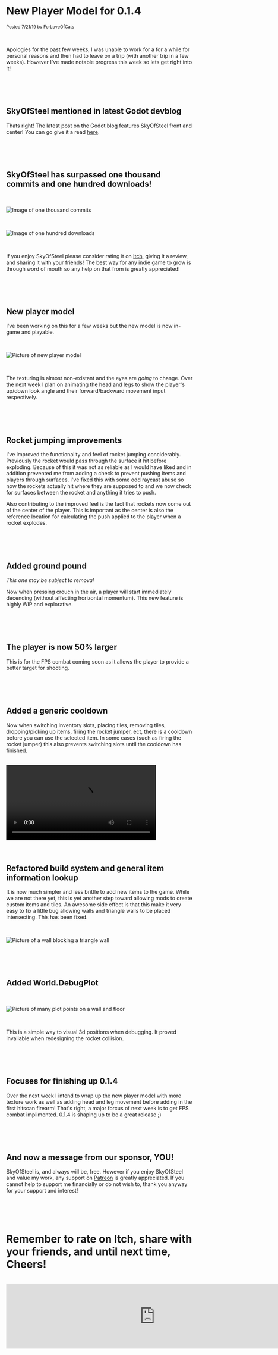 
# New Player Model for 0.1.4
<sup>Posted 7/21/19 by ForLoveOfCats</sup>

<br>

Apologies for the past few weeks, I was unable to work for a for a
while for personal reasons and then had to leave on a trip (with
another trip in a few weeks). However I've made notable progress this
week so lets get right into it!


<br>
<br>
<br>


## SkyOfSteel mentioned in latest Godot devblog
Thats right! The latest post on the Godot blog features SkyOfSteel
front and center! You can go give it a read
[here](https://godotengine.org/article/csharp-android-support).


<br>
<br>
<br>


## SkyOfSteel has surpassed one thousand commits and one hundred downloads!
<br>

![Image of one thousand commits](NewPlayerModel/OneThousandCommits.png)

<br>

![Image of one hundred downloads](NewPlayerModel/OneHundredDownloads.png)

<br>

If you enjoy SkyOfSteel please consider rating it on
[Itch](https://forloveofcats.itch.io/skyofsteel), giving it a review,
and sharing it with your friends! The best way for any indie game to
grow is through word of mouth so any help on that from is greatly
appreciated!


<br>
<br>
<br>



## New player model
I've been working on this for a few weeks but the new model is now
in-game and playable.

<br>

![Picture of new player model](NewPlayerModel/3rdPersonModel.png)

<br>

The texturing is almost non-existant and the eyes are *going* to
change. Over the next week I plan on animating the head and legs to
show the player's up/down look angle and their forward/backward
movement input respectively.


<br>
<br>
<br>


## Rocket jumping improvements
I've improved the functionality and feel of rocket jumping
conciderably. Previously the rocket would pass through the surface it
hit before exploding. Because of this it was not as reliable as I
would have liked and in addition prevented me from adding a check to
prevent pushing items and players through surfaces. I've fixed this
with some odd raycast abuse so now the rockets actually hit where they
are supposed to and we now check for surfaces between the rocket and
anything it tries to push.

Also contributing to the improved feel is the fact that rockets now
come out of the center of the player. This is important as the center
is also the reference location for calculating the push applied to the
player when a rocket explodes.


<br>
<br>
<br>


## Added ground pound
*This one may be subject to removal*

Now when pressing crouch in the air, a player will start immediately
decending (without affecting horizontal momentum). This new feature is
highly WIP and explorative.


<br>
<br>
<br>



## The player is now 50% larger
This is for the FPS combat coming soon as it allows the player to
provide a better target for shooting.


<br>
<br>
<br>


## Added a generic cooldown
Now when switching inventory slots, placing tiles, removing tiles,
dropping/picking up items, firing the rocket jumper, ect, there is a
cooldown before you can use the selected item. In some cases (such as
firing the rocket jumper) this also prevents switching slots until the
cooldown has finished.

<br>

<video width="80%" controls>
<source src="NewPlayerModel/Cooldown.mp4" type="video/mp4">
Your browser does not support the video tag.
</video>


<br>
<br>
<br>


## Refactored build system and general item information lookup
It is now much simpler and less brittle to add new items to the
game. While we are not there yet, this is yet another step toward
allowing mods to create custom items and tiles. An awesome side effect
is that this make it very easy to fix a little bug allowing walls and
triangle walls to be placed intersecting. This has been fixed.

<br>

![Picture of a wall blocking a triangle wall](NewPlayerModel/WallInWall.png)


<br>
<br>
<br>


## Added World.DebugPlot

<br>

![Picture of many plot points on a wall and floor](NewPlayerModel/DebugPlot.png)

<br>

This is a simple way to visual 3d positions when debugging. It proved
invaliable when redesigning the rocket collision.


<br>
<br>
<br>


## Focuses for finishing up 0.1.4
Over the next week I intend to wrap up the new player model with more
texture work as well as adding head and leg movement before adding in
the first hitscan firearm! That's right, a major forcus of next week
is to get FPS combat implimented. 0.1.4 is shaping up to be a great
release ;)


<br>
<br>
<br>


## And now a message from our sponsor, YOU!
SkyOfSteel is, and always will be, free. However if you enjoy
SkyOfSteel and value my work, any support on
[Patreon](https://www.patreon.com/user?u=19556107) is greatly
appreciated. If you cannot help to support me financially or do not
wish to, thank you anyway for your support and interest!


<br>
<br>
<br>


# Remember to rate on Itch, share with your friends, and until next time, Cheers!

<br>

<iframe src="https://itch.io/embed/372880?linkback=true&amp;border_width=5&amp;bg_color=77b0ff&amp;fg_color=000000&amp;link_color=14e500&amp;border_color=4c4c56"
			  width="800" height="175" frameborder="0"></iframe>

<br>
<br>
<br>
<br>
<br>

